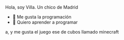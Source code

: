 Hola, soy Villa. Un chico de Madrid

- 👀 Me gusta la programación
- 🌱 Quiero aprender a programar

a, y me gusta el juego ese de cubos llamado minecraft
